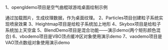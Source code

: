 1、opengldemo项目是空气曲棍球游戏桌面绘制示例

通过加载图片，生成纹理数据，作为桌面纹理。
2、Particles项目创建粒子系统实现喷泉效果
3、Heightmap项目是给粒子系统加上地形
4、Skybox项目是给粒子系统加上天空盒
5、BlendDemo项目是混合功能——演示demo(两个矩形颜色混合)
6、vbodemo项目是VBO顶点缓冲区对象使用演示demo
7、vaodemo项目是VAO顶点数组对象使用演示demo

